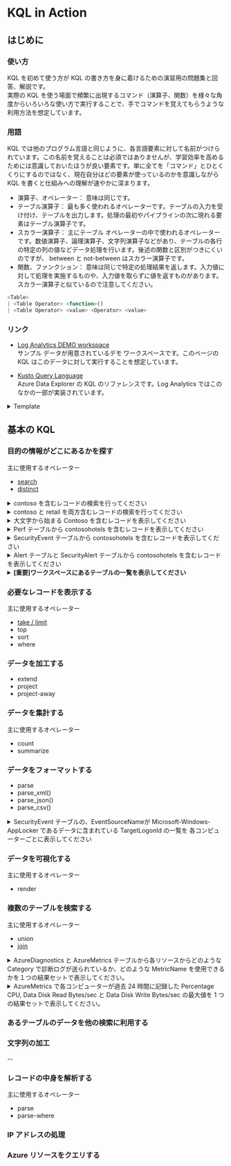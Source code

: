 # KQL in Action

## はじめに

### 使い方
KQL を初めて使う方が KQL の書き方を身に着けるための演習用の問題集と回答、解説です。  
実際の KQL を使う場面で頻繁に出現するコマンド（演算子、関数）を様々な角度からいろいろな使い方で実行することで、手でコマンドを覚えてもらうような利用方法を想定しています。

### 用語
KQL では他のプログラム言語と同じように、各言語要素に対して名前がつけられています。この名前を覚えることは必須ではありませんが、学習効率を高めるためには意識しておいたほうが良い要素です。単に全てを「コマンド」とひとくくりにするのではなく、現在自分はどの要素が使っているのかを意識しながら KQL を書くと仕組みへの理解が速やかに深まります。
- 演算子、オペレーター： 意味は同じです。
- テーブル演算子： 最も多く使われるオペレーターです。テーブルの入力を受け付け、テーブルを出力します。処理の最初やパイプラインの次に現れる要素はテーブル演算子です。
- スカラー演算子： 主にテーブル オペレーターの中で使われるオペレーターです。数値演算子、論理演算子、文字列演算子などがあり、テーブルの各行の特定の列の値などデータ処理を行います。後述の関数と区別がつきにくいのですが、 between と not-between はスカラー演算子です。
- 関数、ファンクション： 意味は同じで特定の処理結果を返します。入力値に対して処理を実施するものや、入力値を取らずに値を返すものがあります。スカラー演算子と似ているので注意してください。

```javascript
<Table>
| <Table Operator> <function>()
| <Table Operator> <value> <Operator> <value>
```


### リンク

- [Log Analytics DEMO workspace](https://ms.portal.azure.com/#blade/Microsoft_Azure_Monitoring_Logs/DemoLogsBlade)  
サンプル データが用意されているデモ ワークスペースです。このページの KQL はこのデータに対して実行することを想定しています。

- [Kusto Query Language](https://docs.microsoft.com/ja-jp/azure/data-explorer/kusto/query/)  
Azure Data Explorer の KQL のリファレンスです。Log Analytics ではこのなかの一部が実装されています。



<details><summary>Template</summary>

```javascript
KQL Here
```
解説 :  

</details>

## 基本の KQL

### 目的の情報がどこにあるかを探す
主に使用するオペレーター
- [search](https://docs.microsoft.com/azure/data-explorer/kusto/query/searchoperator?pivots=azuredataexplorer)
- [distinct](https://docs.microsoft.com/azure/data-explorer/kusto/query/distinctoperator)


<details><summary>contoso を含むレコードの検索を行ってください</summary>

```javascript
search "contoso"
```
解説：  
search オペレーターはテーブルを指定しない場合、ワークスペース上の全てのテーブルに対して検索を行います。一般的な KQL ではテーブルを指定してデータを取得しますが、目的のデータがどのテーブルに含まれているかわからない場合や、そもそもデータがワークスペースに存在するかどうかわからない場合などはsearch オペレーターを使用することができます。  
大量のデータを検索する場合パフォーマンス上不利になるため、定期的に実行されるクエリなどでの多用は避けてください。
また、Kusto の実行環境によっては使えません。例えば Log Analytics では使うことができますが、Azure Resource Graph では使うことができません。
</details>

<details><summary>contoso と retail を両方含むレコードの検索を行ってください</summary>

```javascript
// Prefered
search "contoso" and "retail"

// NOT Prefered
// search "contoso" | search "retail"
// search "contoso" | where Name contains "retail"

```
解説 :  
search オペレーターは多くの結果を生成する可能性があり、パフォーマンスに影響を与えます。複数の条件を指定する必要がある場合には、１つの search オペレーターの条件に含めるようにしてください。複数の search オペレーターをパイプしたり、search オペレーターの結果を where でフィルタするような処理は、中間処理のために前の search オペレーターによって大きな結果セットが生成されます。これに対して複数の条件を指定した１つの search オペレーターはそれよりも小さな結果セットを生成します。

</details>


<details><summary>大文字から始まる Contoso を含むレコードを表示してください</summary>

```javascript
search kind=case_sensitive "Contoso"
```
解説 :  
search オペレーターは既定で大文字小文字を区別せずに検索を行いますが、kind 引数で明示的に動作を指定することができます。case_sensitive は大文字小文字を区別する指定です。

</details>

<details><summary>Perf テーブルから contosohotels を含むレコードを表示してください</summary>

```javascript
search in (Perf) "contosohotels"

// able to search piped Table
Perf
| search "contosohotels"
```
解説 :  
search  オペレーターはテーブルを指定して検索を行うことができます。in 引数の値で検索対象とするテーブルを指定します。search オペレーターはパイプから受け取ったテーブルに対して検索を行うこともできます。

</details>

<details><summary>SecurityEvent テーブルから contosohotels を含むレコードを表示してください</summary>

```javascript
search in (SecurityEvent) "contosohotels"

// able to search piped Table
SecurityEvent
| search "contosohotels"
```
解説 :  
この例は１つ前とほとんど同じです。同じ文字列を持つレコードが複数のテーブルに存在する可能性があることを理解するために用意しています。

</details>

<details><summary>Alert テーブルと SecurityAlert テーブルから  contosohotels を含むレコードを表示してください</summary>

```javascript
search in (Alert,SecurityAlert) "contosohotels"

// Other expression
// Need to combine multiple tables
Alert
| union SecurityAlert
| search "contosohotels"
```
解説 :  
in 引数では複数のテーブルを指定することができます。この例では関連しそうな情報をもつテーブルをまたいで検索を行います。追加の例は KQL では複数のテーブルをパイプラインから渡すことができないため、予め複数のテーブルを union で接続しています。

</details>


<details><summary> <strong>[重要]ワークスペースにあるテーブルの一覧を表示してください</strong> </summary>

```javascript
search *
| distinct $table
```
解説 :  
KQL では通常テーブルを指定して検索を行うため、ワークスペースにどのようなテーブルがあるかを知る必要があります。
search オペレーターの検索結果には所属するテーブルを表す $table カラムが含まれるため、distinct オペレーターで一意の値を抽出することで、ワークスペースに含まれている全てのテーブルを一覧することができます。  

存在するテーブルは UI から確認するのは非常に時間がかかるため、簡単にテーブル名だけを確認する方法としてこの例を挙げています。

</details>
  
### 必要なレコードを表示する
主に使用するオペレーター
- [take / limit](https://docs.microsoft.com/azure/data-explorer/kusto/query/takeoperator)
- top
- sort
- where


### データを加工する
- extend
- project
- project-away


### データを集計する
主に使用するオペレーター
- count
- summarize

### データをフォーマットする
- parse
- parse_xml()
- parse_json()
- parse_csv()





<details><summary>SecurityEvent テーブルの、EventSourceNameが Microsoft-Windows-AppLocker であるデータに含まれている TargetLogonId の一覧を 各コンピューターごとに表示してください</summary>

```javascript
SecurityEvent
| where EventSourceName == "Microsoft-Windows-AppLocker"
| extend RawEvent = parse_xml(EventData)
| project Computer,tostring(tagetId=RawEvent.UserData.RuleAndFileData.TargetLogonId)
| distinct Computer,tagetId 
| summarize make_list(tagetId) by Computer
```
解説 :  
SecurityEvent は LogAnalytics エージェントが収集するコンピューターのイベント ログです。イベントログによっては元の XML の情報が EventData カラムに含まれており、parse_xml で解析し、中のデータを扱うことができます。
分析されたデータは型が不明な dynamic 型になるため、データを利用するためには明示的に型を指定する必要があります。この例では tostring 関数を使用して文字列に変換しています。   
集計関数 make_list は指定したカラムからリストを作成します。今回の例の TargetLogonId は重複するものが多く、イベント自体の数も多いため事前に distinct で重複の除去を行っています。  
parse_xml は負荷の高い処理なので、処理前のデータは where などでフィルタし、処理データを可能な限り少なくすることが推奨です。   


</details>


### データを可視化する
主に使用するオペレーター
- render


### 複数のテーブルを検索する
主に使用するオペレーター
- union
- [join](https://docs.microsoft.com/azure/data-explorer/kusto/query/joinoperator?pivots=azuremonitor)


<details><summary>AzureDiagnostics と AzureMetrics テーブルから各リソースからどのような Category で診断ログが送られているか、どのような MetricName を使用できるかを１つの結果セットで表示してください。</summary>

```javascript
AzureDiagnostics
| distinct Resource,Category
|union (
    AzureMetrics
    | distinct Resource,MetricName
)
```
解説 :  
union オペレーターは 2 つのテーブルを縦に結合します。2 つのテーブルが同じカラムを含む場合そのカラムは連結されます。既定では双方のテーブルに含まれる全てのカラムが結果セットに含まれ、元々列が存在しなかったテーブルのセルには null が設定されます。この動作は kind 引数で変更することができ、kind=inner を設定すると結果セットは共通する列のみで作成されます。

</details>



<details><summary>AzureMetrics で各コンピューターが過去 24 時間に記録した Percentage CPU, Data Disk Read Bytes/sec と Data Disk Write Bytes/sec の最大値を 1 つの結果セットで表示してください。</summary>

```javascript
AzureMetrics
| where MetricName == "Percentage CPU" 
| summarize  CPUMax = max(Maximum) by  bin(TimeGenerated,1h),Resource 
| join (
    AzureMetrics
    | where MetricName == "Data Disk Read Bytes/sec" 
    | summarize  DiskReadMax = max(Maximum) by  bin(TimeGenerated,1h),Resource 
) on Resource,TimeGenerated
| join (
    AzureMetrics
    | where MetricName == "Data Disk Write Bytes/sec" 
    | summarize  DiskWriteMax = max(Maximum) by  bin(TimeGenerated,1h),Resource 
) on Resource,TimeGenerated
| project TimeGenerated,Resource,CPUMax,DiskReadMax,DiskWriteMax
```
解説 :  
join オペレーターはテーブルを横に連結し、

</details>





### あるテーブルのデータを他の検索に利用する

### 文字列の加工
--


### レコードの中身を解析する
主に使用するオペレーター
- parse
- parse-where

### IP アドレスの処理


### Azure リソースをクエリする


<!--

Metrix  | iops | summarize max() by computer | render

Metrix  | memory | summarize max() by computer | render

Metrix | cpu | summarize avg*( by cmoputer)

evenglog | logonfailure | summarize count() by user

activytylog | operation | summarize count() by operation,datetime


時間経過によるディスクIOの変化
時間経過によるネットワークIOの変化


配列で指定したコンピューターに関する情報
配列で指定したユーザーがログインしたコンピューター


AVD ホストが時間当たり何台必要かを表示する

リソースグループ / 管理ユーザーごとにセキュアスコアの平均値を表示


特定のテーブルからコンピュータのリストを作成し、そのコンピューターのログを表示する



---sec




特定のグループメンバーの
・ログイン
・リソースの変更
・権限の使用→過去１か月にないオペレーションを行った場合にはアラート


マルウェアの検出イベント（サンプル）

ユーザーのログインアノマリ
ユーザーのファイルしようアノマリ


起動したExeのうち、他のコンピューターにはないユニークなもの
ユーザープロファイルから起動されているプログラム


リソースごと

DNS で名前解決を行わないネットワーク通信


SQL のクエリ一覧

IIS のアクセスログ

AppGW と IIS ログの紐づけ


AppGW / AzureFirewll / DDoS protection に特徴的なログの


ポスチャが悪化した場合に検出（先週に比べて１０％低下するとアラート、など）
セキュリティ更新プログラム以外でポスチャが悪化した場合にはアラート


 -->

 